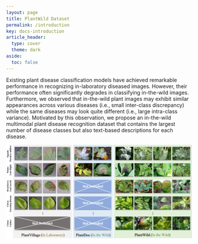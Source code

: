 ```yaml
---
layout: page
title: PlantWild Dataset
permalink: /introduction
key: docs-introduction
article_header:
  type: cover
  theme: dark
aside:
  toc: false
---
```







Existing plant disease classification models have achieved remarkable performance in recognizing in-laboratory diseased images. However, their performance often significantly degrades in classifying in-the-wild images. Furthermore, we observed that in-the-wild plant images may exhibit similar appearances across various diseases (i.e., small inter-class discrepancy) while the same diseases may look quite different (i.e., large intra-class variance). Motivated by this observation, we propose an in-the-wild multimodal plant disease recognition dataset that contains the largest number of disease classes but also text-based descriptions for each disease.

<div align="center">
  <img width=800 src="plantwild.jpg"/>
</div>






